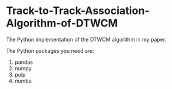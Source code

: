 # Track-to-Track-Association-Algorithm-of-DTWCM
The Python implementation of the DTWCM algorithm in my paper.

The Python packages you need are:
1. pandas
2. numpy
3. pulp
4. numba

